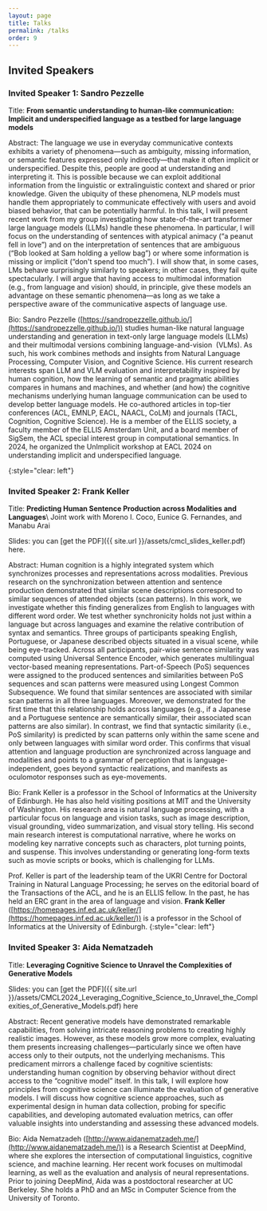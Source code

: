 ```yaml
---
layout: page
title: Talks
permalink: /talks
order: 9
---
```


## Invited Speakers

### Invited Speaker 1: Sandro Pezzelle
Title: **From semantic understanding to human-like communication: Implicit and underspecified language as a testbed for large language models**

Abstract: The language we use in everyday communicative contexts exhibits a variety of phenomena—such as ambiguity, missing information, or semantic features expressed only indirectly—that make it often implicit or underspecified. Despite this, people are good at understanding and interpreting it. This is possible because we can exploit additional information from the linguistic or extralinguistic context and shared or prior knowledge. Given the ubiquity of these phenomena, NLP models must handle them appropriately to communicate effectively with users and avoid biased behavior, that can be potentially harmful. In this talk, I will present recent work from my group investigating how state-of-the-art transformer large language models (LLMs) handle these phenomena. In particular, I will focus on the understanding of sentences with atypical animacy (“a peanut fell in love”) and on the interpretation of sentences that are ambiguous (“Bob looked at Sam holding a yellow bag”) or where some information is missing or implicit (“don't spend too much”). I will show that, in some cases, LMs behave surprisingly similarly to speakers; in other cases, they fail quite spectacularly. I will argue that having access to multimodal information (e.g., from language and vision) should, in principle, give these models an advantage on these semantic phenomena—as long as we take a perspective aware of the communicative aspects of language use.

Bio: Sandro Pezzelle ([https://sandropezzelle.github.io/](https://sandropezzelle.github.io/)) studies human-like natural language understanding and generation in text-only large language models (LLMs) and their multimodal versions combining language-and-vision  (VLMs). As such, his work combines methods and insights from Natural Language Processing, Computer Vision, and Cognitive Science. His current research interests span LLM and VLM evaluation and interpretability inspired by human cognition, how the learning of semantic and pragmatic abilities compares in humans and machines, and whether (and how) the cognitive mechanisms underlying human language communication can be used to develop better language models. He co-authored articles in top-tier conferences (ACL, EMNLP, EACL, NAACL, CoLM) and journals (TACL, Cognition, Cognitive Science). He is a member of the ELLIS society, a faculty member of the ELLIS Amsterdam Unit, and a board member of SigSem, the ACL special interest group in computational semantics. In 2024, he organized the UnImplicit workshop at EACL 2024 on understanding implicit and underspecified language.

{:style="clear: left"}



<!--![](/assets/img/PW.jpeg){: style="float: left; margin-right: 1em;"}-->
### Invited Speaker 2: Frank Keller
Title: **Predicting Human Sentence Production across Modalities and Languages**\\
Joint work with Moreno I. Coco, Eunice G. Fernandes, and Manabu Arai

Slides: you can [get the PDF]({{ site.url }}/assets/cmcl_slides_keller.pdf) here.


Abstract: Human cognition is a highly integrated system which synchronizes
processes and representations across modalities. Previous research on
the synchronization between attention and sentence production
demonstrated that similar scene descriptions correspond to similar
sequences of attended objects (scan patterns). In this work, we
investigate whether this finding generalizes from English to languages
with different word order. We test whether synchronicity holds not
just within a language but across languages and examine the relative
contribution of syntax and semantics. Three groups of participants
speaking English, Portuguese, or Japanese described objects situated
in a visual scene, while being eye-tracked. Across all participants,
pair-wise sentence similarity was computed using Universal Sentence
Encoder, which generates multilingual vector-based meaning
representations. Part-of-Speech (PoS) sequences were assigned to the
produced sentences and similarities between PoS sequences and scan
patterns were measured using Longest Common Subsequence. We found that
similar sentences are associated with similar scan patterns in all
three languages. Moreover, we demonstrated for the first time that
this relationship holds across languages (e.g., if a Japanese and a
Portuguese sentence are semantically similar, their associated scan
patterns are also similar). In contrast, we find that syntactic
similarity (i.e., PoS similarity) is predicted by scan patterns only
within the same scene and only between languages with similar word
order. This confirms that visual attention and language production are
synchronized across language and modalities and points to a grammar of
perception that is language-independent, goes beyond syntactic
realizations, and manifests as oculomotor responses such as
eye-movements.

Bio: Frank Keller is a professor in the School of Informatics at the
University of Edinburgh. He has also held visiting positions at MIT
and the University of Washington. His research area is natural
language processing, with a particular focus on language and vision
tasks, such as image description, visual grounding, video
summarization, and visual story telling. His second main research
interest is computational narrative, where he works on modeling key
narrative concepts such as characters, plot turning points, and
suspense. This involves understanding or generating long-form texts
such as movie scripts or books, which is challenging for LLMs.

Prof. Keller is part of the leadership team of the UKRI Centre for
Doctoral Training in Natural Language Processing; he serves on the
editorial board of the Transactions of the ACL, and he is an ELLIS
fellow. In the past, he has held an ERC grant in the area of language
and vision.
<b>Frank Keller</b> ([https://homepages.inf.ed.ac.uk/keller/](https://homepages.inf.ed.ac.uk/keller/)) is a professor in the School of Informatics at the University of Edinburgh.
{:style="clear: left"}

### Invited Speaker 3: Aida Nematzadeh
Title: **Leveraging Cognitive Science to Unravel the Complexities of
Generative Models**

Slides: you can [get the PDF]({{ site.url }}/assets/CMCL2024_Leveraging_Cognitive_Science_to_Unravel_the_Complexities_of_Generative_Models.pdf) here

Abstract: Recent generative models have demonstrated remarkable
capabilities, from solving intricate reasoning problems to creating
highly realistic images. However, as these models grow more complex,
evaluating them presents increasing challenges—particularly since we
often have access only to their outputs, not the underlying
mechanisms. This predicament mirrors a challenge faced by cognitive
scientists: understanding human cognition by observing behavior
without direct access to the “cognitive model” itself. In this talk, I
will explore how principles from cognitive science can illuminate the
evaluation of generative models. I will discuss how cognitive science
approaches, such as experimental design in human data collection,
probing for specific capabilities, and developing automated evaluation
metrics, can offer valuable insights into understanding and assessing
these advanced models.

Bio: Aida Nematzadeh ([http://www.aidanematzadeh.me/](http://www.aidanematzadeh.me/)) is a Research Scientist at DeepMind, where she
explores the intersection of computational linguistics, cognitive
science, and machine learning. Her recent work focuses on multimodal
learning, as well as the evaluation and analysis of neural
representations. Prior to joining DeepMind, Aida was a postdoctoral
researcher at UC Berkeley. She holds a PhD and an MSc in Computer
Science from the University of Toronto.


